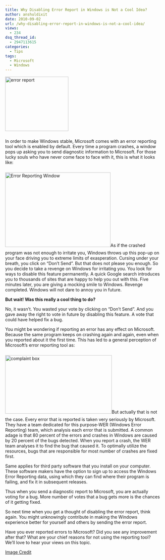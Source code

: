 ```yaml
---
title: Why Disabling Error Report in Windows is Not a Cool Idea?
author: anshuldixit
date: 2010-09-02
url: /why-disabling-error-report-in-windows-is-not-a-cool-idea/
views:
  - 234
dsq_thread_id:
  - 2947113615
categories:
  - Tips
tags:
  - Microsoft
  - Windows
---
```

[<img class="wp-image-51967" style="margin: 0px 10px 10px 0px;border: 0px" src="http://cdn.devilsworkshop.org/files/2010/09/errorreport_thumb.jpg" border="0" alt="error report" width="204" height="175" />][1]

In order to make Windows stable, Microsoft comes with an error reporting tool which is enabled by default. Every time a program crashes, a window pops up asking you to send diagnostic information to Microsoft. For those lucky souls who have never come face to face with it, this is what it looks like:

[<img style="float: none;margin: 10px auto;border: 0px" src="http://cdn.devilsworkshop.org/files/2010/09/ErrorReportingWindow_thumb.jpg" border="0" alt="Error Reporting Window" width="340" height="240" />][2]As if the crashed program was not enough to irritate you, Windows throws up this pop-up on your face driving you to extreme limits of exasperation. Cursing under your breath, you click on “Don’t Send”. But that does not please you enough. So you decide to take a revenge on Windows for irritating you. You look for ways to disable this feature permanently. A quick Google search introduces you to thousands of sites that are happy to help you out with this. Five minutes later, you are giving a mocking smile to Windows. Revenge completed. Windows will not dare to annoy you in future.

**But wait! Was this really a cool thing to do?**

No, it wasn’t. You wasted your vote by clicking on “Don’t Send”. And you gave away the right to vote in future by disabling this feature. A vote that could have helped fix a bug.

You might be wondering if reporting an error has any effect on Microsoft. Because the same program keeps on crashing again and again, even when you reported about it the first time. This has led to a general perception of Microsoft’s error reporting tool as:

[<img style="float: none;margin: 10px auto;border: 0px" src="http://cdn.devilsworkshop.org/files/2010/09/complaintbox_thumb.jpg" border="0" alt="complaint box" width="344" height="188" />][3]But actually that is not the case. Every error that is reported is taken very seriously by Microsoft. They have a team dedicated for this purpose-WER (Windows Error Reporting) team, which analysis each error that is submitted. A common adage is that 80 percent of the errors and crashes in Windows are caused by 20 percent of the bugs detected. When you report a crash, the WER team analyses it to find the bug that caused it. To optimally utilize the resources, bugs that are responsible for most number of crashes are fixed first.

Same applies for third party software that you install on your computer. These software makers have the option to sign up to access the Windows Error Reporting data, using which they can find where their program is failing, and fix it in subsequent releases.

Thus when you send a diagnostic report to Microsoft, you are actually voting for a bug. More number of votes that a bug gets more is the chances of it getting fixed.

So next time when you get a thought of disabling the error report, think again. You might unknowingly contribute in making the Windows experience better for yourself and others by sending the error report.

Have you ever reported errors to Microsoft? Did you see any improvement after that? What are your chief reasons for not using the reporting tool? We’ll love to hear your views on this topic.

<a href="http://www.nicholsoncartoons.com.au/cartoon_413.html" onclick="_gaq.push(['_trackEvent', 'outbound-article', 'http://www.nicholsoncartoons.com.au/cartoon_413.html', 'Image Credit']);" target="_blank">Image Credit</a>

 [1]: http://cdn.devilsworkshop.org/files/2010/09/errorreport.jpg
 [2]: http://cdn.devilsworkshop.org/files/2010/09/ErrorReportingWindow.jpg
 [3]: http://cdn.devilsworkshop.org/files/2010/09/complaintbox.jpg
